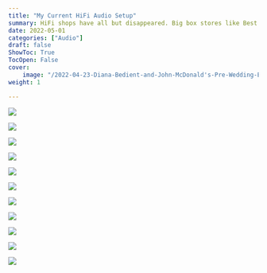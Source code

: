 ```yaml
---
title: "My Current HiFi Audio Setup"
summary: HiFi shops have all but disappeared. Big box stores like Best Buy, Target, and Walmart do not sell higher end audio gear. Thus, we're forced to research audio gear online. In this article, I'll share my current HiFi setup and explain the rationale why I chose each piece of gear and service.
date: 2022-05-01
categories: ["Audio"]
draft: false
ShowToc: True
TocOpen: False
cover:
    image: "/2022-04-23-Diana-Bedient-and-John-McDonald's-Pre-Wedding-Eve/cover.jpeg"
weight: 1

---
```


![](/2022-04-23-Diana-Bedient-and-John-McDonald's-Pre-Wedding-Eve/2022-04-23%20Diana%20Bedient%20and%20John%20McDonald's%20Pre%20Wedding%20Eve%2018-36-59.jpg)

![](/2022-04-23-Diana-Bedient-and-John-McDonald's-Pre-Wedding-Eve/2022-04-23%20Diana%20Bedient%20and%20John%20McDonald's%20Pre%20Wedding%20Eve%2018-39-28.jpg)

![](/2022-04-23-Diana-Bedient-and-John-McDonald's-Pre-Wedding-Eve/2022-04-23%20Diana%20Bedient%20and%20John%20McDonald's%20Pre%20Wedding%20Eve%2018-41-19.jpg)

![](/2022-04-23-Diana-Bedient-and-John-McDonald's-Pre-Wedding-Eve/2022-04-23%20Diana%20Bedient%20and%20John%20McDonald's%20Pre%20Wedding%20Eve%2018-42-55.jpg)

![](/2022-04-23-Diana-Bedient-and-John-McDonald's-Pre-Wedding-Eve/2022-04-23%20Diana%20Bedient%20and%20John%20McDonald's%20Pre%20Wedding%20Eve%2018-44-22.jpg)

![](/2022-04-23-Diana-Bedient-and-John-McDonald's-Pre-Wedding-Eve/2022-04-23%20Diana%20Bedient%20and%20John%20McDonald's%20Pre%20Wedding%20Eve%2018-46-52.jpg)

![](/2022-04-23-Diana-Bedient-and-John-McDonald's-Pre-Wedding-Eve/2022-04-23%20Diana%20Bedient%20and%20John%20McDonald's%20Pre%20Wedding%20Eve%2018-49-10.jpg)

![](/2022-04-23-Diana-Bedient-and-John-McDonald's-Pre-Wedding-Eve/2022-04-23%20Diana%20Bedient%20and%20John%20McDonald's%20Pre%20Wedding%20Eve%2018-51-03.jpg)

![](/2022-04-23-Diana-Bedient-and-John-McDonald's-Pre-Wedding-Eve/2022-04-23%20Diana%20Bedient%20and%20John%20McDonald's%20Pre%20Wedding%20Eve%2018-51-47.jpg)

![](/2022-04-23-Diana-Bedient-and-John-McDonald's-Pre-Wedding-Eve/2022-04-23%20Diana%20Bedient%20and%20John%20McDonald's%20Pre%20Wedding%20Eve%2019-13-07.jpg)

![](/2022-04-23-Diana-Bedient-and-John-McDonald's-Pre-Wedding-Eve/2022-04-23%20Diana%20Bedient%20and%20John%20McDonald's%20Pre%20Wedding%20Eve%2019-13-36.jpg)

